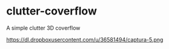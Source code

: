 clutter-coverflow
=================

A simple clutter 3D coverflow

https://dl.dropboxusercontent.com/u/36581494/captura-5.png
